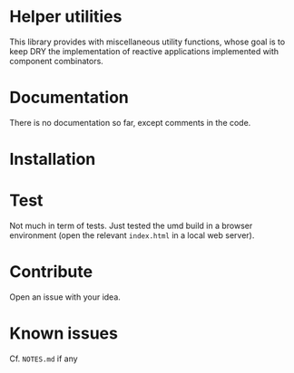 # Helper utilities
This library provides with miscellaneous utility functions, whose goal is to keep DRY the 
implementation of reactive applications implemented with component combinators.

# Documentation
There is no documentation so far, except comments in the code.

# Installation

# Test
Not much in term of tests. Just tested the umd build in a browser environment (open the relevant 
`index.html` in a local web server).

# Contribute
Open an issue with your idea.

# Known issues
Cf. `NOTES.md` if any
